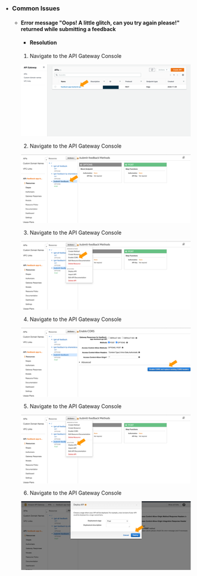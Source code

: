 - ### Common Issues

  - #### Error message "Oops! A little glitch, can you try again please!" returned while submitting a feedback

    - #### Resolution

    1. Navigate to the API Gateway Console
    <p align="center">
      <img src="images/cors_001.png" alt="API"/>
    </p>

    2. Navigate to the API Gateway Console
    <p align="center">
      <img src="images/cors_002.png" alt="API"/>
    </p>

    3. Navigate to the API Gateway Console
    <p align="center">
      <img src="images/cors_003.png" alt="API"/>
    </p>

    4. Navigate to the API Gateway Console
    <p align="center">
      <img src="images/cors_004.png" alt="API"/>
    </p>

    5. Navigate to the API Gateway Console
    <p align="center">
      <img src="images/cors_005.png" alt="API"/>
    </p>

    6. Navigate to the API Gateway Console
    <p align="center">
      <img src="images/cors_006.png" alt="API"/>
    </p>

